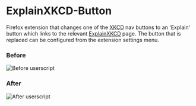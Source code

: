 # ExplainXKCD-Button
Firefox extension that changes one of the [XKCD](https://www.xkcd.com/) nav buttons to an 'Explain' button which links to the relevant [ExplainXKCD](https://www.explainxkcd.com/wiki/index.php/Main_Page) page. The button that is replaced can be configured from the extension settings menu.

### Before
![Before userscript](https://raw.githubusercontent.com/David-Hickey/ExplainXKCD-Firefox/master/images/before.png)

### After
![After userscript](https://raw.githubusercontent.com/David-Hickey/ExplainXKCD-Firefox/master/images/after.png)
